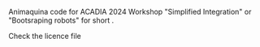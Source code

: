 Animaquina code for ACADIA 2024 Workshop "Simplified Integration" or "Bootsraping robots" for short . 

Check the licence file
